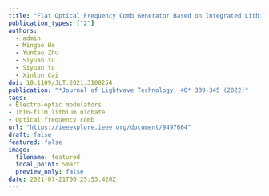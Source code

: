 ```yaml
---
title: "Flat Optical Frequency Comb Generator Based on Integrated Lithium Niobate Modulators"
publication_types: ["2"]
authors:
  - admin
  - Mingbo He
  - Yuntao Zhu
  - Siyuan Yu
  - Siyuan Yu
  - Xinlun Cai
doi: 10.1109/JLT.2021.3100254
publication: "*Journal of Lightwave Technology, 40* 339-345 (2022)"
tags:
- Electro-optic modulators
- Thin-film lithium niobate
- Optical frequency comb
url: "https://ieeexplore.ieee.org/document/9497664"
draft: false
featured: false
image:
  filename: featured
  focal_point: Smart
  preview_only: false
date: 2021-07-21T00:25:53.420Z
---
```

